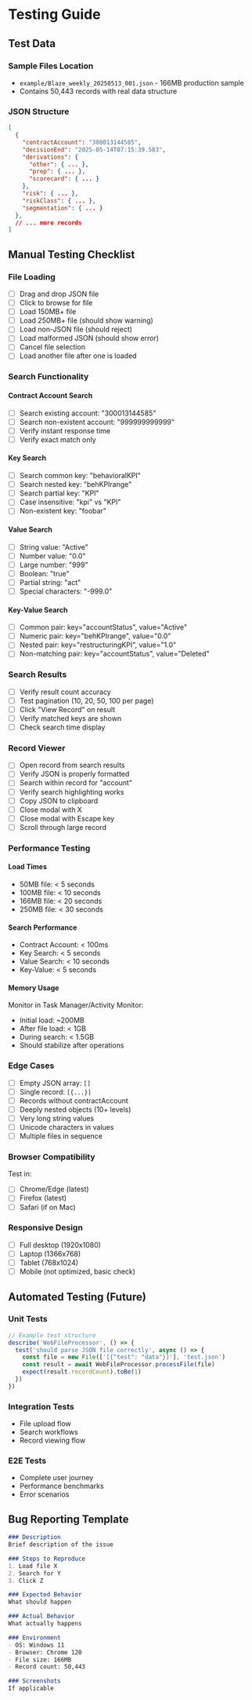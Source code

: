 # Testing Guide

## Test Data

### Sample Files Location
- `example/Blaze_weekly_20250513_001.json` - 166MB production sample
- Contains 50,443 records with real data structure

### JSON Structure
```json
[
  {
    "contractAccount": "300013144585",
    "decisionEnd": "2025-05-14T07:15:39.583",
    "derivations": {
      "other": { ... },
      "prep": { ... },
      "scorecard": { ... }
    },
    "risk": { ... },
    "riskClass": { ... },
    "segmentation": { ... }
  },
  // ... more records
]
```

## Manual Testing Checklist

### File Loading
- [ ] Drag and drop JSON file
- [ ] Click to browse for file
- [ ] Load 150MB+ file
- [ ] Load 250MB+ file (should show warning)
- [ ] Load non-JSON file (should reject)
- [ ] Load malformed JSON (should show error)
- [ ] Cancel file selection
- [ ] Load another file after one is loaded

### Search Functionality

#### Contract Account Search
- [ ] Search existing account: "300013144585"
- [ ] Search non-existent account: "999999999999"
- [ ] Verify instant response time
- [ ] Verify exact match only

#### Key Search
- [ ] Search common key: "behavioralKPI"
- [ ] Search nested key: "behKPIrange"
- [ ] Search partial key: "KPI"
- [ ] Case insensitive: "kpi" vs "KPI"
- [ ] Non-existent key: "foobar"

#### Value Search
- [ ] String value: "Active"
- [ ] Number value: "0.0"
- [ ] Large number: "999"
- [ ] Boolean: "true"
- [ ] Partial string: "act"
- [ ] Special characters: "-999.0"

#### Key-Value Search
- [ ] Common pair: key="accountStatus", value="Active"
- [ ] Numeric pair: key="behKPIrange", value="0.0"
- [ ] Nested pair: key="restructuringKPI", value="1.0"
- [ ] Non-matching pair: key="accountStatus", value="Deleted"

### Search Results
- [ ] Verify result count accuracy
- [ ] Test pagination (10, 20, 50, 100 per page)
- [ ] Click "View Record" on result
- [ ] Verify matched keys are shown
- [ ] Check search time display

### Record Viewer
- [ ] Open record from search results
- [ ] Verify JSON is properly formatted
- [ ] Search within record for "account"
- [ ] Verify search highlighting works
- [ ] Copy JSON to clipboard
- [ ] Close modal with X
- [ ] Close modal with Escape key
- [ ] Scroll through large record

### Performance Testing

#### Load Times
- 50MB file: < 5 seconds
- 100MB file: < 10 seconds
- 166MB file: < 20 seconds
- 250MB file: < 30 seconds

#### Search Performance
- Contract Account: < 100ms
- Key Search: < 5 seconds
- Value Search: < 10 seconds
- Key-Value: < 5 seconds

#### Memory Usage
Monitor in Task Manager/Activity Monitor:
- Initial load: ~200MB
- After file load: < 1GB
- During search: < 1.5GB
- Should stabilize after operations

### Edge Cases
- [ ] Empty JSON array: `[]`
- [ ] Single record: `[{...}]`
- [ ] Records without contractAccount
- [ ] Deeply nested objects (10+ levels)
- [ ] Very long string values
- [ ] Unicode characters in values
- [ ] Multiple files in sequence

### Browser Compatibility
Test in:
- [ ] Chrome/Edge (latest)
- [ ] Firefox (latest)
- [ ] Safari (if on Mac)

### Responsive Design
- [ ] Full desktop (1920x1080)
- [ ] Laptop (1366x768)
- [ ] Tablet (768x1024)
- [ ] Mobile (not optimized, basic check)

## Automated Testing (Future)

### Unit Tests
```javascript
// Example test structure
describe('WebFileProcessor', () => {
  test('should parse JSON file correctly', async () => {
    const file = new File(['[{"test": "data"}]'], 'test.json')
    const result = await WebFileProcessor.processFile(file)
    expect(result.recordCount).toBe(1)
  })
})
```

### Integration Tests
- File upload flow
- Search workflows
- Record viewing flow

### E2E Tests
- Complete user journey
- Performance benchmarks
- Error scenarios

## Bug Reporting Template

```markdown
### Description
Brief description of the issue

### Steps to Reproduce
1. Load file X
2. Search for Y
3. Click Z

### Expected Behavior
What should happen

### Actual Behavior
What actually happens

### Environment
- OS: Windows 11
- Browser: Chrome 120
- File size: 166MB
- Record count: 50,443

### Screenshots
If applicable
```
